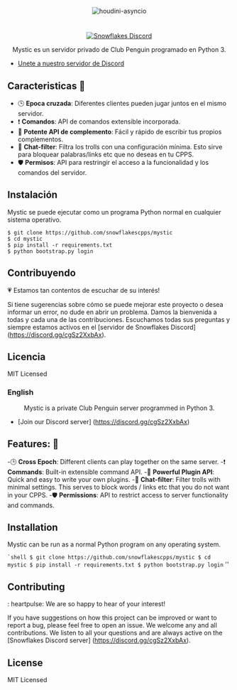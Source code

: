 <p align="center">
   <img alt="houdini-asyncio" src="https://images-wixmp-ed30a86b8c4ca887773594c2.wixmp.com/i/dba782a9-b78c-4f63-8302-dbafc8ae6b7a/dacc799-135bfc93-6452-416e-b588-0044eda9b17e.png">
</p>

#

<p align="center">
  <a href="https://discord.gg/cgSz2XxbAx">
    <img
      alt="Snowflakes Discord"
      src="https://img.shields.io/discord/771030576417210378?color=7289DA&label=discord"
    />
  </a>
</p>

<p align="center">Mystic es un servidor privado de Club Penguin programado en Python 3.</p>

- [Unete a nuestro servidor de Discord](https://discord.gg/cgSz2XxbAx)

## Caracteristicas :space_invader:

- :clock3: **Epoca cruzada**: Diferentes clientes pueden jugar juntos en el mismo servidor.
- :exclamation: **Comandos**: API de comandos extensible incorporada.
- :electric_plug: **Potente API de complemento**: Fácil y rápido de escribir tus propios complementos.
- :speech_balloon: **Chat-filter**: Filtra los trolls con una configuración mínima. Esto sirve para bloquear palabras/links etc que no deseas en tu CPPS.
- :shield: **Permisos**: API para restringir el acceso a la funcionalidad y los comandos del servidor.

## Instalación

Mystic se puede ejecutar como un programa Python normal en cualquier sistema operativo.

```shell
$ git clone https://github.com/snowflakescpps/mystic
$ cd mystic
$ pip install -r requirements.txt
$ python bootstrap.py login
```

## Contribuyendo

:heartpulse: Estamos tan contentos de escuchar de su interés!

Si tiene sugerencias sobre cómo se puede mejorar este proyecto o desea informar un error, no dude en abrir un problema. Damos la bienvenida a todas y cada una de las contribuciones. Escuchamos todas sus preguntas y siempre estamos activos en el [servidor de Snowflakes Discord] (https://discord.gg/cgSz2XxbAx).

## Licencia

MIT Licensed

<p align = "center"><h3> English</h3></p>

<p align = "center"> Mystic is a private Club Penguin server programmed in Python 3. </p>

- [Join our Discord server] (https://discord.gg/cgSz2XxbAx)

## Features: :space_invader:

-:clock3: **Cross Epoch**: Different clients can play together on the same server.
-:exclamation: **Commands**: Built-in extensible command API.
-:electric_plug: **Powerful Plugin API**: Quick and easy to write your own plugins.
-:speech_balloon: **Chat-filter**: Filter trolls with minimal settings. This serves to block words / links etc that you do not want in your CPPS.
-:shield: **Permissions**: API to restrict access to server functionality and commands.

## Installation

Mystic can be run as a normal Python program on any operating system.

`` `shell
$ git clone https://github.com/snowflakescpps/mystic
$ cd mystic
$ pip install -r requirements.txt
$ python bootstrap.py login
`` ''

## Contributing

: heartpulse: We are so happy to hear of your interest!

If you have suggestions on how this project can be improved or want to report a bug, please feel free to open an issue. We welcome any and all contributions. We listen to all your questions and are always active on the [Snowflakes Discord server] (https://discord.gg/cgSz2XxbAx).

## License

MIT Licensed
